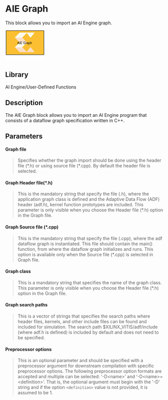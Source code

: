 # AIE Graph

This block allows you to import an AI Engine graph.  

![](./Images/block.png)  

## Library

AI Engine/User-Defined Functions

## Description

The AIE Graph block allows you to import an AI Engine program that
consists of a dataflow graph specification written in C++.

## Parameters

#### Graph file  
> Specifies whether the graph import should be done using the header file
(\*.h) or using source file (\*.cpp). By default the header file is
selected.

#### Graph Header file(\*.h)  
> This is the mandatory string that specify the file (.h), where the
application graph class is defined and the Adaptive Data Flow (ADF)
header (adf.h), kernel function prototypes are included. This parameter
is only visible when you choose the Header file (\*.h) option in the
Graph file.

#### Graph Source file (\*.cpp)  
> This is the mandatory string that specify the file (.cpp), where the adf
dataflow graph is instantiated. This file should contain the main()
function, from where the dataflow graph initializes and runs. This
option is available only when the Source file (\*.cpp) is selected in
Graph file.

#### Graph class  
> This is a mandatory string that specifies the name of the graph class.
This parameter is only visible when you choose the Header file (\*.h)
option in the Graph file.

#### Graph search paths  
> This is a vector of strings that specifies the search paths where header
files, kernels, and other include files can be found and included for
simulation. The search path \$XILINX_VITIS/adf/include (where adf.h is
defined) is included by default and does not need to be specified.

#### Preprocessor options  
> This is an optional parameter and should be specified with a
preprocessor argument for downstream compilation with specific
preprocessor options. The following preprocessor option formats are
accepted and multiple can be selected: ‘-D\<name\>’ and
‘-D\<name\>=\<definition\>’. That is, the optional argument must begin
with the '-D' string and if the option `<definition>` value is not
provided, it is assumed to be 1.
